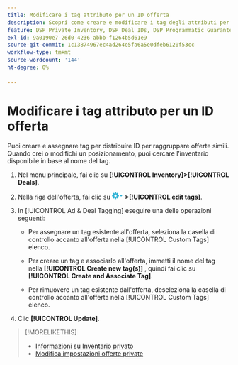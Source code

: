 ```yaml
---
title: Modificare i tag attributo per un ID offerta
description: Scopri come creare e modificare i tag degli attributi per un ID offerta.
feature: DSP Private Inventory, DSP Deal IDs, DSP Programmatic Guaranteed Deals
exl-id: 9a0190e7-26d0-4236-abbb-f1264b5d61e9
source-git-commit: 1c13874967ec4ad264e5fa6a5e0dfeb6120f53cc
workflow-type: tm+mt
source-wordcount: '144'
ht-degree: 0%

---
```


# Modificare i tag attributo per un ID offerta

Puoi creare e assegnare tag per distribuire ID per raggruppare offerte simili. Quando crei o modifichi un posizionamento, puoi cercare l’inventario disponibile in base al nome del tag.

1. Nel menu principale, fai clic su **[!UICONTROL Inventory]>[!UICONTROL Deals]**.

1. Nella riga dell&#39;offerta, fai clic su ![Menu Opzioni](/help/dsp/assets/options-menu.png) **>[!UICONTROL edit tags]**.

1. In [!UICONTROL Ad & Deal Tagging] eseguire una delle operazioni seguenti:

   * Per assegnare un tag esistente all&#39;offerta, seleziona la casella di controllo accanto all&#39;offerta nella [!UICONTROL Custom Tags] elenco.

   * Per creare un tag e associarlo all&#39;offerta, immetti il nome del tag nella **[!UICONTROL Create new tag(s)]** , quindi fai clic su **[!UICONTROL Create and Associate Tag]**.

   * Per rimuovere un tag esistente dall&#39;offerta, deseleziona la casella di controllo accanto all&#39;offerta nella [!UICONTROL Custom Tags] elenco.

1. Clic **[!UICONTROL Update]**.

>[!MORELIKETHIS]
>
>* [Informazioni su Inventario privato](private-inventory-about.md)
>* [Modifica impostazioni offerte private](/help/dsp/inventory/deal-id-edit.md)

